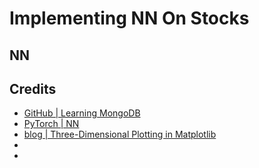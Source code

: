 # Implementing NN On Stocks

## NN 

## Credits

- [GitHub | Learning MongoDB](https://github.com/Arseni1919/Learning_mongodb)
- [PyTorch | NN](https://pytorch.org/tutorials/beginner/blitz/neural_networks_tutorial.html)
- [blog | Three-Dimensional Plotting in Matplotlib](https://jakevdp.github.io/PythonDataScienceHandbook/04.12-three-dimensional-plotting.html)
- []()
- 